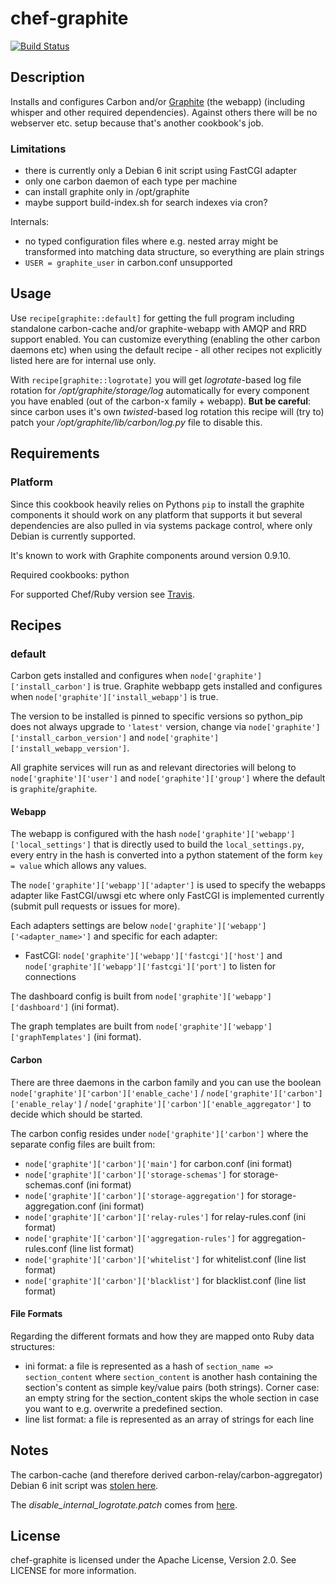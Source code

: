 # chef-graphite

[![Build Status](https://travis-ci.org/cmur2/chef-graphite.png)](https://travis-ci.org/cmur2/chef-graphite)

## Description

Installs and configures Carbon and/or [Graphite](http://graphite.readthedocs.org/) (the webapp) (including whisper and other required dependencies). Against others there will be no webserver etc. setup because that's another cookbook's job.

### Limitations

* there is currently only a Debian 6 init script using FastCGI adapter
* only one carbon daemon of each type per machine
* can install graphite only in /opt/graphite
* maybe support build-index.sh for search indexes via cron?

Internals:

* no typed configuration files where e.g. nested array might be transformed into matching data structure, so everything are plain strings
* `USER = graphite_user` in carbon.conf unsupported

## Usage

Use `recipe[graphite::default]` for getting the full program including standalone carbon-cache and/or graphite-webapp with AMQP and RRD support enabled. You can customize everything (enabling the other carbon daemons etc) when using the default recipe - all other recipes not explicitly listed here are for internal use only.

With `recipe[graphite::logrotate]` you will get *logrotate*-based log file rotation for */opt/graphite/storage/log* automatically for every component you have enabled (out of the carbon-x family + webapp). **But be careful**: since carbon uses it's own *twisted*-based log rotation this recipe will (try to) patch your */opt/graphite/lib/carbon/log.py* file to disable this.

## Requirements

### Platform

Since this cookbook heavily relies on Pythons `pip` to install the graphite components it should work on any platform that supports it but several dependencies are also pulled in via systems package control, where only Debian is currently supported.

It's known to work with Graphite components around version 0.9.10.

Required cookbooks: python

For supported Chef/Ruby version see [Travis](https://travis-ci.org/cmur2/chef-graphite).

## Recipes

### default

Carbon gets installed and configures when `node['graphite']['install_carbon']` is true. Graphite webbapp gets installed and configures when `node['graphite']['install_webapp']` is true.

The version to be installed is pinned to specific versions so python_pip does not always upgrade to `'latest'` version, change via `node['graphite']['install_carbon_version']` and `node['graphite']['install_webapp_version']`.

All graphite services will run as and relevant directories will belong to `node['graphite']['user']` and `node['graphite']['group']` where the default is `graphite`/`graphite`.

#### Webapp

The webapp is configured with the hash `node['graphite']['webapp']['local_settings']` that is directly used to build the `local_settings.py`, every entry in the hash is converted into a python statement of the form `key = value` which allows any values.

The `node['graphite']['webapp']['adapter']` is used to specify the webapps adapter like FastCGI/uwsgi etc where only FastCGI is implemented currently (submit pull requests or issues for more).

Each adapters settings are below `node['graphite']['webapp']['<adapter_name>']` and specific for each adapter:

* FastCGI: `node['graphite']['webapp']['fastcgi']['host']` and `node['graphite']['webapp']['fastcgi']['port']` to listen for connections

The dashboard config is built from `node['graphite']['webapp']['dashboard']` (ini format).

The graph templates are built from `node['graphite']['webapp']['graphTemplates']` (ini format).

#### Carbon

There are three daemons in the carbon family and you can use the boolean `node['graphite']['carbon']['enable_cache']` / `node['graphite']['carbon']['enable_relay']` / `node['graphite']['carbon']['enable_aggregator']` to decide which should be started.

The carbon config resides under `node['graphite']['carbon']` where the separate config files are built from:

* `node['graphite']['carbon']['main']` for carbon.conf (ini format)
* `node['graphite']['carbon']['storage-schemas']` for storage-schemas.conf (ini format)
* `node['graphite']['carbon']['storage-aggregation']` for storage-aggregation.conf (ini format)
* `node['graphite']['carbon']['relay-rules']` for relay-rules.conf (ini format)
* `node['graphite']['carbon']['aggregation-rules']` for aggregation-rules.conf (line list format)
* `node['graphite']['carbon']['whitelist']` for whitelist.conf (line list format)
* `node['graphite']['carbon']['blacklist']` for blacklist.conf (line list format)

#### File Formats

Regarding the different formats and how they are mapped onto Ruby data structures:

* ini format: a file is represented as a hash of `section_name => section_content` where `section_content` is another hash containing the section's content as simple key/value pairs (both strings). Corner case: an empty string for the section_content skips the whole section in case you want to e.g. overwrite a predefined section.
* line list format: a file is represented as an array of strings for each line

## Notes

The carbon-cache (and therefore derived carbon-relay/carbon-aggregator) Debian 6 init script was [stolen here](https://gist.github.com/chalmerj/1492384).

The *disable_internal_logrotate.patch* comes from [here](http://anonscm.debian.org/gitweb/?p=pkg-graphite/packages/graphite-carbon.git;a=blob_plain;f=debian/patches/disable_internal_logroate.patch;hb=HEAD).

## License

chef-graphite is licensed under the Apache License, Version 2.0. See LICENSE for more information.
